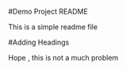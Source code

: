 #Demo Project README

This is a simple readme file


#Adding Headings

Hope , this is not a much problem